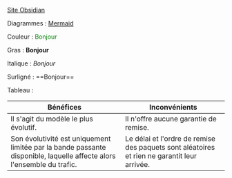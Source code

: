 [Site Obsidian](https://help.obsidian.md/How+to/Format+your+notes)

Diagrammes : [Mermaid](https://mermaid-js.github.io/mermaid-live-editor/edit#pako:eNptj7sOwjAMRX_F9Ur6AxmKkBgoK2sWKzVNRR4QEqGq6r-TtrDV05V9jqU7oQ4do8Q3vzJ7zeeB-khOeShzsoPmumkO12C8hAtbG2DJAkz4AEWGMeTjLrxhmvyCgGGK4PiHLre6oPXqlMfDZgtoV2Oli1bt4y3cmS30kSlVKNBxdDR0pcW0CAqTYccKZYkdxYdC5efCUU7hNnqNMsXMAvOzo_RvvC3nL1UyV3E)

Couleur : <span style="color:green">Bonjour</span>

Gras : **Bonjour**

Italique : *Bonjour*

Surligné : ==Bonjour==

Tableau : 

| Bénéfices                                                                                                             | Inconvénients                                                                               |
| --------------------------------------------------------------------------------------------------------------------- | ------------------------------------------------------------------------------------------- |
| Il s'agit du modèle le plus évolutif.                                                                                 | Il n'offre aucune garantie de remise.                                                       |
| Son évolutivité est uniquement limitée par la bande passante disponible, laquelle affecte alors l'ensemble du trafic. | Le délai et l'ordre de remise des paquets sont aléatoires et rien ne garantit leur arrivée. |






